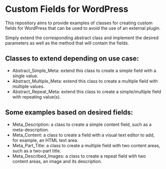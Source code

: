 # Custom Fields for WordPress

This repository aims to provide examples of classes for creating custom fields for WordPress that can be used to avoid the use of an external plugin.

Simply extend the corresponding abstract class and implement the desired parameters as well as the method that will contain the fields.


## Classes to extend depending on use case:

- Abstract_Simple_Meta: extend this class to create a simple field with a single value.
- Abstract_Multiple_Meta: extend this class to create a multiple field with multiple values.
- Abstract_Repeat_Meta: extend this class to create a simple/multiple field with repeating value(s).


## Some examples based on desired fields:

- Meta_Description: a class to create a simple content field, such as a meta-description.
- Meta_Content: a class to create a field with a visual text editor to add, for example, an HTML text area.
- Meta_Part_Title: a class to create a multiple field with two content areas, such as a two-part title.
- Meta_Described_Images: a class to create a repeat field with two content areas, an image and its description.
